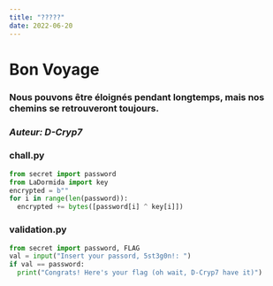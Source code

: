 ```yaml
---
title: "?????"
date: 2022-06-20
---
```


# Bon Voyage
### Nous pouvons être éloignés pendant longtemps, mais nos chemins se retrouveront toujours.
### _Auteur: D-Cryp7_

### chall.py
```python
from secret import password
from LaDormida import key
encrypted = b""
for i in range(len(password)):
  encrypted += bytes([password[i] ^ key[i]])
```

### validation.py
```python
from secret import password, FLAG
val = input("Insert your passord, 5st3g0n!: ")
if val == password:
  print("Congrats! Here's your flag (oh wait, D-Cryp7 have it)")
```
